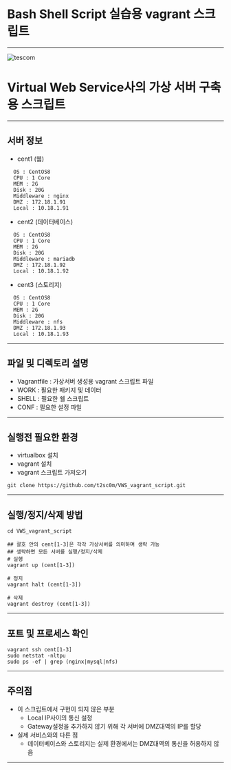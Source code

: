 # Bash Shell Script 실습용 vagrant 스크립트
---
![tescom](https://en.gravatar.com/userimage/96759029/aa4308f795041de37cc2fedf0d1071ca?size=128)


# Virtual Web Service사의 가상 서버 구축용 스크립트
---

## 서버 정보
  - cent1 (웹)
  ```script
    OS : CentOS8 
    CPU : 1 Core
    MEM : 2G
    Disk : 20G
    Middleware : nginx
    DMZ : 172.18.1.91
    Local : 10.18.1.91
   ```
  - cent2 (데이터베이스)
  ```script
    OS : CentOS8 
    CPU : 1 Core
    MEM : 2G
    Disk : 20G
    Middleware : mariadb
    DMZ : 172.18.1.92
    Local : 10.18.1.92
   ```
  - cent3 (스토리지)
  ```script
    OS : CentOS8 
    CPU : 1 Core
    MEM : 2G
    Disk : 20G
    Middleware : nfs
    DMZ : 172.18.1.93
    Local : 10.18.1.93
   ```

---
## 파일 및 디렉토리 설명
 - Vagrantfile : 가상서버 생성용 vagrant 스크립트 파일
 - WORK : 필요한 패키지 및 데이터
 - SHELL : 필요한 쉘 스크립트
 - CONF : 필요한 설정 파일

---
## 실행전 필요한 환경 
 - virtualbox 설치
 - vagrant 설치 
 - vagrant 스크립트 가져오기
```script
git clone https://github.com/t2sc0m/VWS_vagrant_script.git 
```

---
## 실행/정지/삭제 방법
```script
cd VWS_vagrant_script

## 괄호 안의 cent[1-3]은 각각 가상서버를 의미하며 생략 가능
## 생략하면 모든 서버를 실행/정지/삭제 
# 실행
vagrant up (cent[1-3])

# 정지
vagrant halt (cent[1-3])

# 삭제
vagrant destroy (cent[1-3])
```

---
## 포트 및 프로세스 확인
```script
vagrant ssh cent[1-3] 
sudo netstat -nltpu
sudo ps -ef | grep (nginx|mysql|nfs)
```

---
## 주의점
  - 이 스크립트에서 구현이 되지 않은 부분
    - Local IP사이의 통신 설정
    - Gateway설정을 추가하지 않기 위해 각 서버에 DMZ대역의 IP를 할당
  - 실제 서비스와의 다른 점
    - 데이터베이스와 스토리지는 실제 환경에서는 DMZ대역의 통신을 허용하지 않음

---
